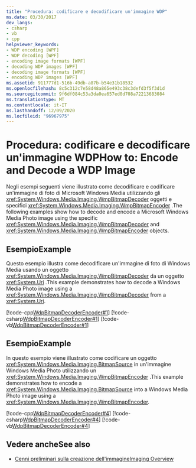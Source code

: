 ```yaml
---
title: "Procedura: codificare e decodificare un'immagine WDP"
ms.date: 03/30/2017
dev_langs:
- csharp
- vb
- cpp
helpviewer_keywords:
- WDP encoding [WPF]
- WDP decoding [WPF]
- encoding image formats [WPF]
- decoding WDP images [WPF]
- decoding image formats [WPF]
- encoding WDP images [WPF]
ms.assetid: 911777d1-516b-49db-a87b-b54e31b18532
ms.openlocfilehash: 8c5c312c7e58d48a865e493c38c3defd3f5f3d1d
ms.sourcegitcommit: 9f6df084c53a3da0ea657ed0d708a72213683084
ms.translationtype: MT
ms.contentlocale: it-IT
ms.lasthandoff: 12/09/2020
ms.locfileid: "96967975"
---
```

# <a name="how-to-encode-and-decode-a-wdp-image"></a><span data-ttu-id="7dad6-102">Procedura: codificare e decodificare un'immagine WDP</span><span class="sxs-lookup"><span data-stu-id="7dad6-102">How to: Encode and Decode a WDP Image</span></span>
<span data-ttu-id="7dad6-103">Negli esempi seguenti viene illustrato come decodificare e codificare un'immagine di foto di Microsoft Windows Media utilizzando gli <xref:System.Windows.Media.Imaging.WmpBitmapDecoder> oggetti e specifici <xref:System.Windows.Media.Imaging.WmpBitmapEncoder> .</span><span class="sxs-lookup"><span data-stu-id="7dad6-103">The following examples show how to decode and encode a Microsoft Windows Media Photo image using the specific <xref:System.Windows.Media.Imaging.WmpBitmapDecoder> and <xref:System.Windows.Media.Imaging.WmpBitmapEncoder> objects.</span></span>  
  
## <a name="example"></a><span data-ttu-id="7dad6-104">Esempio</span><span class="sxs-lookup"><span data-stu-id="7dad6-104">Example</span></span>  
 <span data-ttu-id="7dad6-105">Questo esempio illustra come decodificare un'immagine di foto di Windows Media usando un oggetto <xref:System.Windows.Media.Imaging.WmpBitmapDecoder> da un oggetto <xref:System.Uri> .</span><span class="sxs-lookup"><span data-stu-id="7dad6-105">This example demonstrates how to decode a Windows Media Photo image using a <xref:System.Windows.Media.Imaging.WmpBitmapDecoder> from a <xref:System.Uri>.</span></span>  
  
 [!code-cpp[WdpBitmapDecoderEncoder#1](~/samples/snippets/cpp/VS_Snippets_Wpf/WdpBitmapDecoderEncoder/CPP/WDPEncoderDecoder.cpp#1)]
 [!code-csharp[WdpBitmapDecoderEncoder#1](~/samples/snippets/csharp/VS_Snippets_Wpf/WdpBitmapDecoderEncoder/CSharp/WDPEncoderDecoder.cs#1)]
 [!code-vb[WdpBitmapDecoderEncoder#1](~/samples/snippets/visualbasic/VS_Snippets_Wpf/WdpBitmapDecoderEncoder/VB/WDPEncoderDecoder.vb#1)]  
  
## <a name="example"></a><span data-ttu-id="7dad6-106">Esempio</span><span class="sxs-lookup"><span data-stu-id="7dad6-106">Example</span></span>  
 <span data-ttu-id="7dad6-107">In questo esempio viene illustrato come codificare un oggetto <xref:System.Windows.Media.Imaging.BitmapSource> in un'immagine Windows Media Photo utilizzando un <xref:System.Windows.Media.Imaging.WmpBitmapEncoder> .</span><span class="sxs-lookup"><span data-stu-id="7dad6-107">This example demonstrates how to encode a <xref:System.Windows.Media.Imaging.BitmapSource> into a Windows Media Photo image using a <xref:System.Windows.Media.Imaging.WmpBitmapEncoder>.</span></span>  
  
 [!code-cpp[WdpBitmapDecoderEncoder#4](~/samples/snippets/cpp/VS_Snippets_Wpf/WdpBitmapDecoderEncoder/CPP/WDPEncoderDecoder.cpp#4)]
 [!code-csharp[WdpBitmapDecoderEncoder#4](~/samples/snippets/csharp/VS_Snippets_Wpf/WdpBitmapDecoderEncoder/CSharp/WDPEncoderDecoder.cs#4)]
 [!code-vb[WdpBitmapDecoderEncoder#4](~/samples/snippets/visualbasic/VS_Snippets_Wpf/WdpBitmapDecoderEncoder/VB/WDPEncoderDecoder.vb#4)]  
  
## <a name="see-also"></a><span data-ttu-id="7dad6-108">Vedere anche</span><span class="sxs-lookup"><span data-stu-id="7dad6-108">See also</span></span>

- [<span data-ttu-id="7dad6-109">Cenni preliminari sulla creazione dell'immagine</span><span class="sxs-lookup"><span data-stu-id="7dad6-109">Imaging Overview</span></span>](imaging-overview.md)
